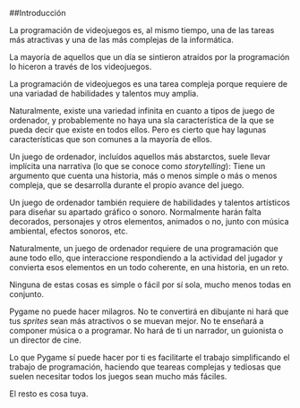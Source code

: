 ##Introducción

La programación de videojuegos es, al mismo tiempo, una de las tareas más atractivas y una de las más complejas de la informática.

La mayoría de aquellos que un día se sintieron atraídos por la programación lo hiceron a través de los videojuegos. 



La programación de videojuegos es una tarea compleja porque requiere de una variadad de habilidades y talentos muy amplia.

Naturalmente, existe una variedad infinita en cuanto a tipos de juego de ordenador, y probablemente no haya una sla característica de la que se pueda decir que existe en todos ellos. Pero es cierto que hay lagunas características que son comunes a la mayoría de ellos.

Un juego de ordenador, incluídos aquellos más abstarctos, suele llevar implícita una narrativa (lo que se conoce como *storytelling*): Tiene un argumento que cuenta una historia, más o menos simple o más o menos compleja, que se desarrolla durante el propio avance del juego.

Un juego de ordenador también requiere de habilidades y talentos artísticos para diseñar su apartado gráfico o sonoro. Normalmente harán falta decorados, personajes y otros elementos, animados o no, junto con música ambiental, efectos sonoros, etc.

Naturalmente, un juego de ordenador requiere de una programación que aune todo ello, que interaccione respondiendo a la actividad del jugador y convierta esos elementos en un todo coherente, en una historia, en un reto.

Ninguna de estas cosas es simple o fácil por sí sola, mucho menos todas en conjunto.

Pygame no puede hacer milagros. No te convertirá en dibujante ni hará que tus *sprites* sean más atractivos o se muevan mejor. No te enseñará a componer música o a programar. No hará de ti un narrador, un guionista o un director de cine.

Lo que Pygame sí puede hacer por ti es facilitarte el trabajo simplificando el trabajo de programación, haciendo que teareas complejas y tediosas que suelen necesitar todos los juegos sean mucho más fáciles.

El resto es cosa tuya.

